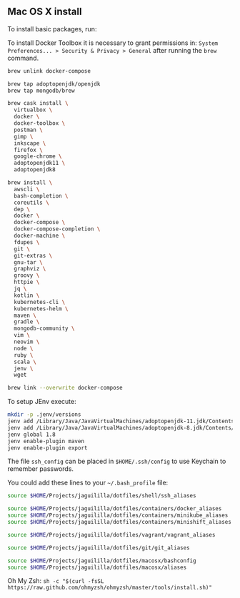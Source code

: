 
Mac OS X install
----------------

To install basic packages, run:

To install Docker Toolbox it is necessary to grant permissions in:
`System Preferences... > Security & Privacy > General` after running the `brew` command.

```bash
brew unlink docker-compose

brew tap adoptopenjdk/openjdk
brew tap mongodb/brew

brew cask install \
  virtualbox \
  docker \
  docker-toolbox \
  postman \
  gimp \
  inkscape \
  firefox \
  google-chrome \
  adoptopenjdk11 \
  adoptopenjdk8

brew install \
  awscli \
  bash-completion \
  coreutils \
  dep \
  docker \
  docker-compose \
  docker-compose-completion \
  docker-machine \
  fdupes \
  git \
  git-extras \
  gnu-tar \
  graphviz \
  groovy \
  httpie \
  jq \
  kotlin \
  kubernetes-cli \
  kubernetes-helm \
  maven \
  gradle \
  mongodb-community \
  vim \
  neovim \
  node \
  ruby \
  scala \
  jenv \
  wget

brew link --overwrite docker-compose
```

To setup JEnv execute:

```bash
mkdir -p .jenv/versions
jenv add /Library/Java/JavaVirtualMachines/adoptopenjdk-11.jdk/Contents/Home/
jenv add /Library/Java/JavaVirtualMachines/adoptopenjdk-8.jdk/Contents/Home/
jenv global 1.8
jenv enable-plugin maven
jenv enable-plugin export
```

The file `ssh_config` can be placed in `$HOME/.ssh/config` to use Keychain to remember passwords.

You could add these lines to your `~/.bash_profile` file:

```bash
source $HOME/Projects/jaguililla/dotfiles/shell/ssh_aliases

source $HOME/Projects/jaguililla/dotfiles/containers/docker_aliases
source $HOME/Projects/jaguililla/dotfiles/containers/minikube_aliases
source $HOME/Projects/jaguililla/dotfiles/containers/minishift_aliases

source $HOME/Projects/jaguililla/dotfiles/vagrant/vagrant_aliases

source $HOME/Projects/jaguililla/dotfiles/git/git_aliases

source $HOME/Projects/jaguililla/dotfiles/macosx/bashconfig
source $HOME/Projects/jaguililla/dotfiles/macosx/aliases
```

Oh My Zsh: `sh -c "$(curl -fsSL https://raw.github.com/ohmyzsh/ohmyzsh/master/tools/install.sh)"`
